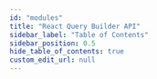 ```yaml
---
id: "modules"
title: "React Query Builder API"
sidebar_label: "Table of Contents"
sidebar_position: 0.5
hide_table_of_contents: true
custom_edit_url: null
---
```


